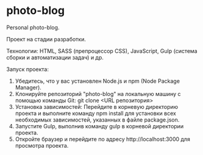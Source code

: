 # photo-blog
Personal photo-blog.

Проект на стадии разработки.

Технологии: HTML, SASS (препроцессор CSS), JavaScript, Gulp (система сборки и автоматизации задач) и др.

Запуск проекта:
1. Убедитесь, что у вас установлен Node.js и npm (Node Package Manager).
2. Клонируйте репозиторий "photo-blog" на локальную машину с помощью команды Git: git clone <URL репозитория>
3. Установка зависимостей: Перейдите в корневую директорию проекта и выполните команду npm install для установки всех необходимых зависимостей, указанных в файле package.json.
4. Запустите Gulp, выполнив команду gulp в корневой директории проекта.
5. Откройте браузер и перейдите по адресу http://localhost:3000 для просмотра проекта.